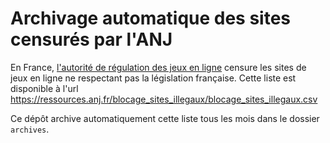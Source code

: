 # Archivage automatique des sites censurés par l'ANJ

En France, [l'autorité de régulation des jeux en ligne](https://anj.fr/) censure les sites de jeux en ligne ne respectant pas la législation française. Cette liste est disponible à l'url https://ressources.anj.fr/blocage_sites_illegaux/blocage_sites_illegaux.csv

Ce dépôt archive automatiquement cette liste tous les mois dans le dossier `archives`.
